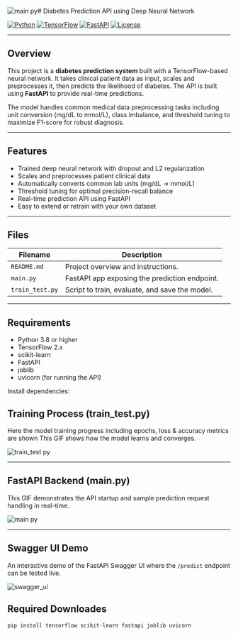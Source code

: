 ![main py](https://github.com/user-attachments/assets/e6ce4458-4fe4-4b22-9863-e1401ead3195)# Diabetes Prediction API using Deep Neural Network

[![Python](https://img.shields.io/badge/Python-3.8%2B-blue)](https://www.python.org/)
[![TensorFlow](https://img.shields.io/badge/TensorFlow-2.x-orange)](https://www.tensorflow.org/)
[![FastAPI](https://img.shields.io/badge/FastAPI-0.78-green)](https://fastapi.tiangolo.com/)
[![License](https://img.shields.io/badge/License-MIT-brightgreen.svg)](LICENSE)

---

## Overview

This project is a **diabetes prediction system** built with a TensorFlow-based neural network. It takes clinical patient data as input, scales and preprocesses it, then predicts the likelihood of diabetes. The API is built using **FastAPI** to provide real-time predictions.

The model handles common medical data preprocessing tasks including unit conversion (mg/dL to mmol/L), class imbalance, and threshold tuning to maximize F1-score for robust diagnosis.

---

## Features

- Trained deep neural network with dropout and L2 regularization  
- Scales and preprocesses patient clinical data  
- Automatically converts common lab units (mg/dL → mmol/L)  
- Threshold tuning for optimal precision-recall balance  
- Real-time prediction API using FastAPI  
- Easy to extend or retrain with your own dataset  

---

## Files

| Filename       | Description                                    |
|----------------|------------------------------------------------|
| `README.md`    | Project overview and instructions.             |
| `main.py`      | FastAPI app exposing the prediction endpoint.  |
| `train_test.py`| Script to train, evaluate, and save the model. |

---

## Requirements

- Python 3.8 or higher  
- TensorFlow 2.x  
- scikit-learn  
- FastAPI  
- joblib  
- uvicorn (for running the API)  

Install dependencies:

## Training Process (train_test.py)

Here the model training progress including epochs, loss & accuracy metrics are shown
This GIF shows how the model learns and converges.

![train_test py](https://github.com/user-attachments/assets/3723f4f3-ec55-4ccf-ac95-a88d6a7e2592)

---

## FastAPI Backend (main.py)

This GIF demonstrates the API startup and sample prediction request handling in real-time.

![main py](https://github.com/user-attachments/assets/1b1a00d9-5f10-429b-9d0b-adc23e483997)


---

## Swagger UI Demo

An interactive demo of the FastAPI Swagger UI where the `/predict` endpoint can be tested live.

![swagger_ui](https://github.com/user-attachments/assets/e4879e68-7bbc-409d-bd5f-a1219ad3c57b)


## Required Downloades
```bash
pip install tensorflow scikit-learn fastapi joblib uvicorn

